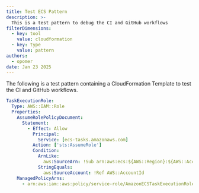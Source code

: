 ```yaml
---
title: Test ECS Pattern
description: >-
  This is a test pattern to debug the CI and GitHub workflows
filterDimensions:
  - key: tool
    value: cloudformation
  - key: type
    value: pattern
authors:
  - opomer
date: Jan 23 2025
---
```


The following is a test pattern containing a CloudFormation Template to test the
CI and GitHub workflows.

```yaml
TaskExecutionRole:
  Type: AWS::IAM::Role
  Properties:
    AssumeRolePolicyDocument:
      Statement:
        - Effect: Allow
          Principal:
            Service: [ecs-tasks.amazonaws.com]
          Action: ['sts:AssumeRole']
          Condition:
            ArnLike:
              aws:SourceArn: !Sub arn:aws:ecs:${AWS::Region}:${AWS::AccountId}:*
            StringEquals:
              aws:SourceAccount: !Ref AWS::AccountId
    ManagedPolicyArns:
      - arn:aws:iam::aws:policy/service-role/AmazonECSTaskExecutionRolePolicy
```